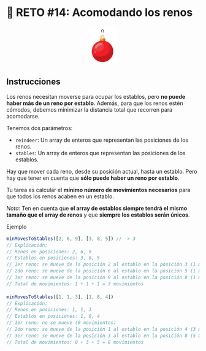 # :date: RETO #14: Acomodando los renos

<p align="center">
  <a href="https://adventjs.dev/es/challenges/2024/14">
    <img src="../../assets/2024/challenge14.webp" height="100" />
  </a>
 </p>


## Instrucciones

Los renos necesitan moverse para ocupar los establos, pero **no puede haber más de un reno por establo**. Además, para que los renos estén cómodos, debemos minimizar la distancia total que recorren para acomodarse.

Tenemos dos parámetros:

- `reindeer`: Un array de enteros que representan las posiciones de los renos.
- `stables`: Un array de enteros que representan las posiciones de los establos.

Hay que mover cada reno, desde su posición actual, hasta un establo. Pero hay que tener en cuenta que **sólo puede haber un reno por establo**.

Tu tarea es calcular el **mínimo número de movimientos necesarios** para que todos los renos acaben en un establo.

*Nota*: Ten en cuenta que **el array de establos siempre tendrá el mismo tamaño que el array de renos** y que **siempre los establos serán únicos**.

Ejemplo

```js
minMovesToStables([2, 6, 9], [3, 8, 5]) // -> 3
// Explicación:
// Renos en posiciones: 2, 6, 9
// Establos en posiciones: 3, 8, 5
// 1er reno: se mueve de la posición 2 al establo en la posición 3 (1 movimiento).
// 2do reno: se mueve de la posición 6 al establo en la posición 5 (1 movimiento)
// 3er reno: se mueve de la posición 9 al establo en la posición 8 (1 movimiento).
// Total de movimientos: 1 + 1 + 1 = 3 movimientos

minMovesToStables([1, 1, 3], [1, 8, 4])
// Explicación:
// Renos en posiciones: 1, 1, 3
// Establos en posiciones: 1, 8, 4
// 1er reno: no se mueve (0 movimientos)
// 2do reno: se mueve de la posición 1 al establo en la posición 4 (3 movimientos)
// 3er reno: se mueve de la posición 3 al establo en la posición 8 (5 movimientos)
// Total de movimientos: 0 + 3 + 5 = 8 movimientos
```
